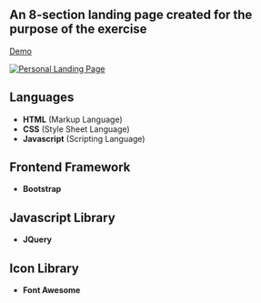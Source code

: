 An 8-section landing page created for the purpose of the exercise
---
[Demo](https://laravelspa.github.io/personal-landing-page/index.html)

[![Personal Landing Page](https://laravelspa.site/img/portfolio/personal-landing-page/full-page.jpeg "Personal Landing Page")](https://laravelspa.github.io/personal-landing-page/index.html)

## Languages
- **HTML** (Markup Language)
- **CSS** (Style Sheet Language)
- **Javascript** (Scripting Language)

## Frontend Framework
- **Bootstrap**

## Javascript Library
- **JQuery**

## Icon Library
- **Font Awesome**

